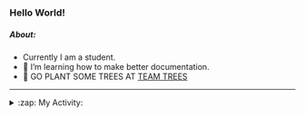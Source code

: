 ### Hello World!

##### About:
- Currently I am a student.
- 🌱 I’m learning how to make better documentation.
- 🌱 GO PLANT SOME TREES AT [TEAM TREES](https://teamtrees.org/)

---
<details>
  <summary>:zap: My Activity:</summary>
  
<!--START_SECTION:waka-->
![Code Time](http://img.shields.io/badge/Code%20Time-1%2C153%20hrs%2059%20mins-blue)

**I'm a Night 🦉** 

```text
🌞 Morning                1675 commits        ██░░░░░░░░░░░░░░░░░░░░░░░   09.71 % 
🌆 Daytime                5980 commits        █████████░░░░░░░░░░░░░░░░   34.68 % 
🌃 Evening                4910 commits        ███████░░░░░░░░░░░░░░░░░░   28.47 % 
🌙 Night                  4679 commits        ███████░░░░░░░░░░░░░░░░░░   27.13 % 
```
📅 **I'm Most Productive on Wednesday** 

```text
Monday                   2509 commits        ████░░░░░░░░░░░░░░░░░░░░░   14.55 % 
Tuesday                  2314 commits        ███░░░░░░░░░░░░░░░░░░░░░░   13.42 % 
Wednesday                4013 commits        ██████░░░░░░░░░░░░░░░░░░░   23.27 % 
Thursday                 2161 commits        ███░░░░░░░░░░░░░░░░░░░░░░   12.53 % 
Friday                   1742 commits        ███░░░░░░░░░░░░░░░░░░░░░░   10.10 % 
Saturday                 1528 commits        ██░░░░░░░░░░░░░░░░░░░░░░░   08.86 % 
Sunday                   2977 commits        ████░░░░░░░░░░░░░░░░░░░░░   17.26 % 
```


📊 **This Week I Spent My Time On** 

```text
🔥 Editors: 
VS Code                  48 mins             █████████████████████████   100.00 % 

🐱‍💻 Projects: 
CSF31                    47 mins             █████████████████████████   98.12 % 
praise                   0 secs              ░░░░░░░░░░░░░░░░░░░░░░░░░   01.88 % 
```


 Last Updated on 02/08/2023 06:11:08 UTC
<!--END_SECTION:waka-->
</details>
